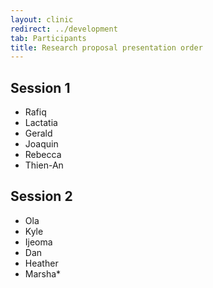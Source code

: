 ```yaml
---
layout: clinic
redirect: ../development
tab: Participants
title: Research proposal presentation order
---
```


## Session 1

* Rafiq
* Lactatia
* Gerald
* Joaquin
* Rebecca
* Thien-An

## Session 2

* Ola
* Kyle
* Ijeoma
* Dan
* Heather
* Marsha*



